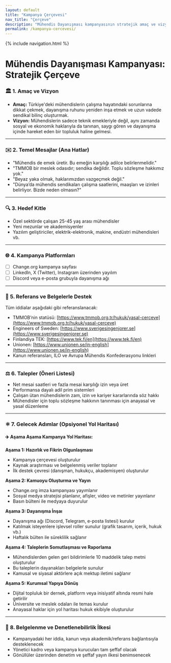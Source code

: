```yaml
---
layout: default
title: "Kampanya Çerçevesi"
nav_title: "Çerçeve"
description: "Mühendis Dayanışması kampanyasının stratejik amaç ve vizyonu"
permalink: /kampanya-cercevesi/
---
```


{% include navigation.html %}

# Mühendis Dayanışması Kampanyası: Stratejik Çerçeve

### 🏛️ **1. Amaç ve Vizyon**

- **Amaç:** Türkiye'deki mühendislerin çalışma hayatındaki sorunlarına dikkat çekmek, dayanışma ruhunu yeniden inşa etmek ve uzun vadede sendikal bilinç oluşturmak.
- **Vizyon:** Mühendislerin sadece teknik emekleriyle değil, aynı zamanda sosyal ve ekonomik haklarıyla da tanınan, saygı gören ve dayanışma içinde hareket eden bir topluluk haline gelmesi.

---

### ✉️ **2. Temel Mesajlar (Ana Hatlar)**

- "Mühendis de emek üretir. Bu emeğin karşılığı adilce belirlenmelidir."
- "TMMOB bir meslek odasıdır; sendika değildir. Toplu sözleşme hakkımız yok."
- "Beyaz yaka olmak, haklarımızdan vazgeçmek değil."
- "Dünya’da mühendis sendikaları çalışma saatlerini, maaşları ve izinleri belirliyor. Bizde neden olmasın?"

---

### 🔍 **3. Hedef Kitle**

- Özel sektörde çalışan 25-45 yaş arası mühendisler
- Yeni mezunlar ve akademisyenler
- Yazılım geliştiriciler, elektrik-elektronik, makine, endüstri mühendisleri vb.

---

### 🌐 **4. Kampanya Platformları**

- [ ] Change.org kampanya sayfası
- [ ] LinkedIn, X (Twitter), Instagram üzerinden yayılım
- [ ] Discord veya e-posta grubuyla dayanışma ağı

---

### 🔗 **5. Referans ve Belgelerle Destek**

Tüm iddialar aşağıdaki gibi referanslanacak:
- TMMOB’nin statüsü: [https://www.tmmob.org.tr/hukuk/yasal-cerceve](https://www.tmmob.org.tr/hukuk/yasal-cerceve)
- Engineers of Sweden: [https://www.sverigesingenjorer.se](https://www.sverigesingenjorer.se)
- Finlandiya TEK: [https://www.tek.fi/en](https://www.tek.fi/en)
- Unionen: [https://www.unionen.se/in-english](https://www.unionen.se/in-english)
- Kanun referansları, ILO ve Avrupa Mühendis Konfederasyonu linkleri

---

### ⚖️ **6. Talepler (Öneri Listesi)**

- Net mesai saatleri ve fazla mesai karşılığı izin veya üret
- Performansa dayalı adil prim sistemleri
- Çalışan ütan mühendislerin zam, izin ve kariyer kararlarında söz hakkı
- Mühendisler için toplu sözleşme hakkının tanınması için anayasal ve yasal düzenleme

---

### ⚛️ **7. Gelecek Adımlar (Opsiyonel Yol Haritası)**

#### ✈️ Aşama Aşama Kampanya Yol Haritası:

**Aşama 1: Hazırlık ve Fikrin Olgunlaşması**
- Kampanya çerçevesi oluşturulur
- Kaynak araştırması ve belgelenmiş veriler toplanır
- İlk destek çevresi (danışman, hukukçu, akademisyen) oluşturulur

**Aşama 2: Kamuoyu Oluşturma ve Yayın**
- Change.org imza kampanyası yayımlanır
- Sosyal medya stratejisi planlanır, afişler, video ve metinler yayınlanır
- Basın bülteni ile medyaya duyurulur

**Aşama 3: Dayanışma İnşaı**
- Dayanışma ağı (Discord, Telegram, e-posta listesi) kurulur
- Katılmak isteyenlere işlevsel roller sunulur (grafik tasarım, içerik, hukuk vb.)
- Haftalık bülten ile süreklilik sağlanır

**Aşama 4: Taleplerin Somutlaşması ve Raporlama**
- Mühendislerden gelen geri bildirimlerle 10 maddelik talep metni oluşturulur
- Bu taleplerin dayanakları belgelerle sunulur
- Kamusal ve siyasal aktörlere açık mektup iletimi sağlanır

**Aşama 5: Kurumsal Yapıya Dönüş**
- Dijital topluluk bir dernek, platform veya inisiyatif altında resmi hale getirilir
- Üniversite ve meslek odaları ile temas kurulur
- Anayasal haklar için yol haritası hukuk ekibiyle oluşturulur

---

### 📑 **8. Belgelenme ve Denetlenebilirlik İlkesi**

- Kampanyadaki her iddia, kanun veya akademik/referans bağlantısıyla desteklenecek
- Yönetici kadro veya kampanya kurucuları tam şeffaf olacak
- Gönüllüler üzerinden denetim ve şeffaf yayın ilkesi benimsenecek

